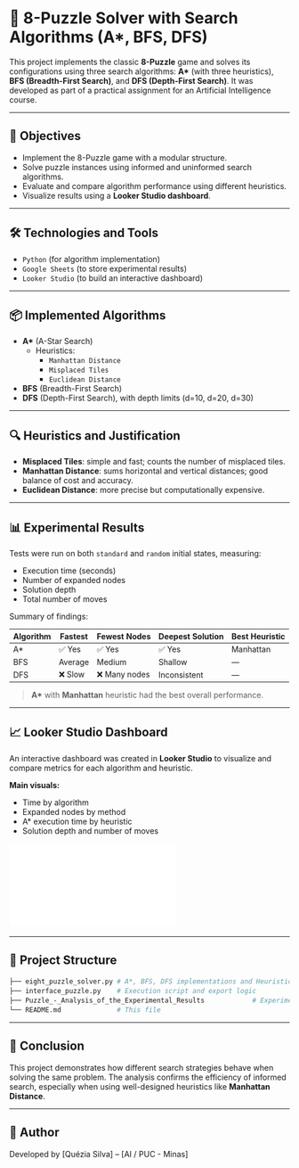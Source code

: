 
# 🧩 8-Puzzle Solver with Search Algorithms (A*, BFS, DFS)

This project implements the classic **8-Puzzle** game and solves its configurations using three search algorithms: **A\*** (with three heuristics), **BFS (Breadth-First Search)**, and **DFS (Depth-First Search)**. It was developed as part of a practical assignment for an Artificial Intelligence course.

---

## 🎯 Objectives

- Implement the 8-Puzzle game with a modular structure.
- Solve puzzle instances using informed and uninformed search algorithms.
- Evaluate and compare algorithm performance using different heuristics.
- Visualize results using a **Looker Studio dashboard**.

---

## 🛠️ Technologies and Tools

- `Python` (for algorithm implementation)
- `Google Sheets` (to store experimental results)
- `Looker Studio` (to build an interactive dashboard)

---

## 📦 Implemented Algorithms

- **A\*** (A-Star Search)
  - Heuristics:
    - `Manhattan Distance`
    - `Misplaced Tiles`
    - `Euclidean Distance`
- **BFS** (Breadth-First Search)
- **DFS** (Depth-First Search), with depth limits (d=10, d=20, d=30)

---

## 🔍 Heuristics and Justification

- **Misplaced Tiles**: simple and fast; counts the number of misplaced tiles.
- **Manhattan Distance**: sums horizontal and vertical distances; good balance of cost and accuracy.
- **Euclidean Distance**: more precise but computationally expensive.

---

## 📊 Experimental Results

Tests were run on both `standard` and `random` initial states, measuring:

- Execution time (seconds)
- Number of expanded nodes
- Solution depth
- Total number of moves

Summary of findings:

| Algorithm | Fastest | Fewest Nodes | Deepest Solution | Best Heuristic |
|-----------|---------|---------------|------------------|----------------|
| A*        | ✅ Yes  | ✅ Yes        | ✅ Yes           | Manhattan      |
| BFS       | Average | Medium         | Shallow          | —              |
| DFS       | ❌ Slow | ❌ Many nodes  | Inconsistent      | —              |

> **A\*** with **Manhattan** heuristic had the best overall performance.

---

## 📈 Looker Studio Dashboard

An interactive dashboard was created in **Looker Studio** to visualize and compare metrics for each algorithm and heuristic.

**Main visuals:**
- Time by algorithm
- Expanded nodes by method
- A* execution time by heuristic
- Solution depth and number of moves

![dash8puzzle](8Puzzle/Puzzle_-_Analysis_of_the_Experimental_Results.pdf)

---

## 📁 Project Structure

```bash
├── eight_puzzle_solver.py # A*, BFS, DFS implementations and Heuristic functions
├── interface_puzzle.py    # Execution script and export logic
├── Puzzle_-_Analysis_of_the_Experimental_Results            # Experimental results dashboard 
└── README.md              # This file
```

---

## 🧠 Conclusion

This project demonstrates how different search strategies behave when solving the same problem. The analysis confirms the efficiency of informed search, especially when using well-designed heuristics like **Manhattan Distance**.

---

## 📌 Author

Developed by [Quézia Silva] – [AI / PUC - Minas]
